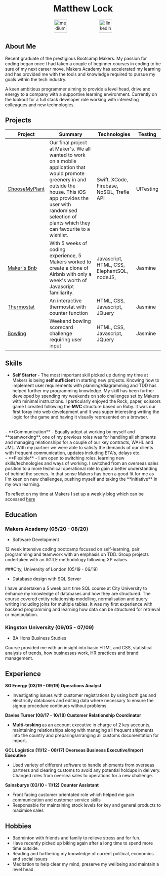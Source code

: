 <!DOCTYPE html>

<h1 align = "center">Matthew Lock</h1>
<p align="center">
<a href="https://medium.com/@mlock3371">
<img src="http://www.webmasto.com/wp-content/uploads/2017/08/Medium-App-Icon-2017.png" alt="medium" hspace="50" height="42" width="42"></a>

<a href="https://www.linkedin.com/in/matthew-lock-6a97481b6/">
<img src="https://www.iconfinder.com/data/icons/free-social-icons/67/linkedin_circle_color-512.png" alt="linkedin" hspace="50" height="42" width="42"></a></p>

## About Me
Recent graduate of the prestigious Bootcamp Makers. My passion for coding began once I had taken a couple of beginner courses in coding to be sure of my next career move. Makers Academy has accelerated my learning and has provided me with the tools and knowledge required to pursue my goals within the tech industry. 

A keen ambitious programmer aiming to provide a level head, drive and energy to a company with a supportive learning environment. Currently on the lookout for a full stack developer role working with interesting colleagues and new technologies.   

## Projects

Project	| Summary |	Technologies |	Testing
-------- | --------  | -------- | --------
[ChooseMyPlant](https://github.com/katieljones/FinalProject_CMP) |	Our final project at Maker's. We all wanted to work on a mobile application that would promote greenery in and outside the house. This iOS app provides the user with randomised selection of plants which they can favourite to a wishlist. | 	Swift, XCode, Firebase, NoSQL, Trefle API |	UITesting
[Maker's Bnb](https://github.com/samlandman/Makersbnb) |	With 5 weeks of coding experience, 5 Makers worked to create a clone of Airbnb with only a week's worth of Javascript familiarity.	| Javascript, HTML, CSS, ElephantSQL, nodeJS, | Jasmine
[Thermostat](https://github.com/mattybwoy/Thermostat)	| An interactive thermostat with counter function|	HTML, CSS, Javascript, JQuery | Jasmine
[Bowling](https://github.com/mattybwoy/bowling-challenge)	| Weekend bowling scorecard challenge requiring user input | HTML, CSS,	Javascript, JQuery | Jasmine

## Skills 

- **Self Starter** - The most important skill picked up during my time at Makers is being **self sufficient** in starting new projects. Knowing how to implement user requirements with planning/diagramming and TDD has helped further my programming knowledge. My skill has been further developed by spending my weekends on solo challenges set by Makers with minimal instructions. I particularly enjoyed the Rock, paper, scissors game I created following the **MVC** structure based on Ruby. It was our first foray into web development and It was super interesting writing the logic for the game and having it visually represented on a browser.
<br>
- **Communication** - Equally adept at working by myself and **teamworking**, one of my previous roles was for handling all shipments and managing relationships for a couple of our key contracts, WAHL and JML. With my partner we were able to satisfy the demands of our clients with frequent communication, updates including ETA's, delays etc.
<br>
- **Flexible** - I am open to switching roles, learning new skills/technologies and ways of working. I switched from an overseas sales position to a more technical operational role to gain a better understanding of behind the scenes. In that sense Makers has been a good fit for me as I'm keen on new challenges, pushing myself and taking the **initiative** in my own learning. 

To reflect on my time at Makers I set up a weekly blog which can be accessed [here](https://medium.com/@mlock3371)

## **Education**

### **Makers Academy (05/20 - 08/20)**

- Software Development

12 week intensive coding bootcamp focused on self-learning, pair programming and teamwork with an emphasis on TDD. Group projects undertaken with an AGILE methodology following XP values.

###City, University of London (05/19 - 06/19)

- Database design with SQL Server

I have undertaken a 5 week part time SQL course at City University to enhance my knowledge of databases and how they are structured. The course covered entity relationship modelling, normalisation and query writing including joins for multiple tables. It was my first experience with backend programming and learning how data can be structured for retrieval or manipulation.


### Kingston University **(09/05 - 07/09)**

- BA Hons Business Studies

Course provided me with an insight into basic HTML and CSS, statistical analysis of trends, how businesses work, HR practices and brand management. 
   

## **Experience**

**SO Energy (03/19 - 09/19) Operations Analyst**

- Investigating issues with customer registrations by using both gas and electricity databases and editing data where necessary to ensure the signup procedure continues without problems.

**Davies Turner (08/17 - 10/18) Customer Relationship Coordinator**

- **Multi-tasking** as an account executive in charge of 2 key accounts, maintaining relationships along with managing all frequent shipments into the country and preparing/arranging all customs documentation for import.

**GCL Logistics (11/12 - 08/17) Overseas Business Executive/Import Executive**

- Used variety of different software to handle shipments from overseas partners and clearing customs to avoid any potential holdups in delivery. Changed roles from oversea sales to operations for a new challenge.

**Sainsburys (03/10 - 11/12) Counter Assistant**
- Front facing customer orientated role which helped me gain communication and customer service skills
- Responsable for maintaining stock levels for key and general products to maximise sales
 


## **Hobbies**

- Badminton with friends and family to relieve stress and for fun.
- Have recently picked up biking again after a long time to spend more time outside.
- Reading and furthering my knowledge of current political, economics and social issues
- Meditation to help clear my mind, preserve my wellbeing and maintain a level head.